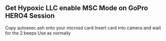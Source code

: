 Get Hypoxic LLC enable MSC Mode on GoPro HERO4 Session
------------------------------------------------------------
Copy autoexec.ash onto your microsd card
Insert card into camera and wait for the 2 beeps
Use as normally
